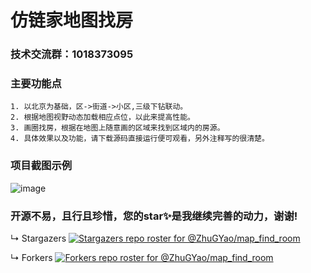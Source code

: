 # 仿链家地图找房

### 技术交流群：1018373095

### 主要功能点
    1. 以北京为基础，区->街道->小区,三级下钻联动。
    2. 根据地图视野动态加载相应点位，以此来提高性能。
    3. 画圈找房，根据在地图上随意画的区域来找到区域内的房源。
    4. 具体效果以及功能，请下载源码直接运行便可观看，另外注释写的很清楚。

### 项目截图示例
![image](https://github.com/ZhuGYao/MapFindingRoom/blob/master/img/demo.gif)

### 开源不易，且行且珍惜，您的star✨是我继续完善的动力，谢谢!

↳ Stargazers
[![Stargazers repo roster for @ZhuGYao/map_find_room](https://reporoster.com/stars/ZhuGYao/map_find_room)](https://github.com/ZhuGYao/map_find_room/stargazers)

↳ Forkers
[![Forkers repo roster for @ZhuGYao/map_find_room](https://reporoster.com/forks/ZhuGYao/map_find_room)](https://github.com/ZhuGYao/map_find_room/network/members)

